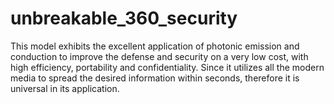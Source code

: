 # unbreakable_360_security
This model exhibits the excellent application of photonic emission and conduction to improve the defense and security on a very low cost, with high efficiency, portability and confidentiality. Since it utilizes all the modern media to spread the desired information within seconds, therefore it is universal in its application.
